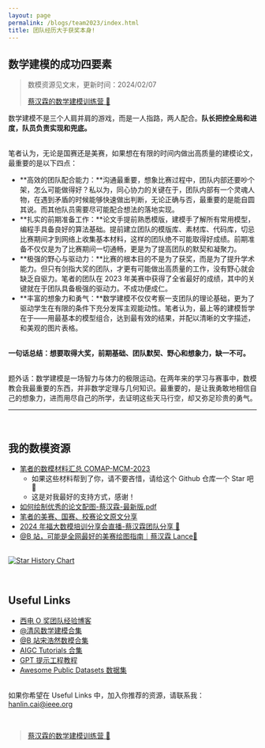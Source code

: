 ```yaml
---
layout: page
permalink: /blogs/team2023/index.html
title: 团队经历大于获奖本身!
---
```


## 数学建模的成功四要素

> 数模资源见文末，更新时间：2024/02/07
>
> [蔡汉霖的数学建模训练营 🔗](https://caihanlin.com/blogs/modeling/)

数学建模不是三个人肩并肩的游戏，而是一人指路，两人配合。**队长把控全局和进度，队员负责实现和兜底。**

<br>笔者认为，无论是国赛还是美赛，如果想在有限的时间内做出高质量的建模论文，最重要的是以下四点：

- **高效的团队配合能力：**沟通最重要，想象比赛过程中，团队内部还要吵个架，怎么可能做得好？私以为，同心协力的关键在于，团队内部有一个灵魂人物，在遇到矛盾的时候能够快速做出判断，无论正确与否，最重要的是能自圆其说。而其他队员需要尽可能配合想法的落地实现。
- **扎实的前期准备工作：**论文手提前熟悉模版，建模手了解所有常用模型，编程手具备良好的算法基础。提前建立团队的模版库、素材库、代码库，切忌比赛期间才到网络上收集基本材料，这样的团队绝不可能取得好成绩。前期准备不仅仅是为了比赛期间一切通畅，更是为了提高团队的默契和凝聚力。
- **极强的野心与驱动力：**比赛的根本目的不是为了获奖，而是为了提升学术能力。但只有剑指大奖的团队，才更有可能做出高质量的工作，没有野心就会缺乏自驱力。笔者的团队在 2023 年美赛中获得了全省最好的成绩，其中的关键就在于团队具备极强的驱动力。不成功便成仁。
- **丰富的想象力和勇气：**数学建模不仅仅考察一支团队的理论基础，更为了驱动学生在有限的条件下充分发挥主观能动性。笔者认为，最上等的建模哲学在于——用最基本的模型组合，达到最有效的结果，并配以清晰的文字描述，和美观的图片表格。

<br>**一句话总结：想要取得大奖，前期基础、团队默契、野心和想象力，缺一不可。**

<br>题外话：数学建模是一场智力与体力的极限运动。在两年来的学习与赛事中，数模教会我最重要的东西，并非数学定理与几何知识。最重要的，是让我勇敢地相信自己的想象力，进而用尽自己的所学，去证明这些天马行空，却又弥足珍贵的勇气。

---

<br>

## 我的数模资源

- [笔者的数模材料汇总 COMAP-MCM-2023](https://github.com/justinseby/COMAP-MCM-2023)
  - 如果这些材料帮到了你，请不要吝惜，请给这个 Github 仓库一个 Star 吧 🥳
  - 这是对我最好的支持方式，感谢！
- [如何绘制优秀的论文配图-蔡汉霖-最新版.pdf](https://caihanlin.com/mypaper/modeling/figure.pdf)
- [笔者的美赛、国赛、校赛论文原文分享](https://caihanlin.com/file/publications-zh/)
- [2024 年福大数模培训分享会直播-蔡汉霖团队分享 🔗](https://meeting.tencent.com/user-center/shared-record-info?id=6a5b1dea-3b04-45eb-889b-8c2d347215af&from=3)
- [@B 站，可能是全网最好的美赛绘图指南｜蔡汉霖 Lance🔗](https://www.bilibili.com/video/BV1wg4y1e7Gg/?share_source=copy_web&vd_source=c8936a3bacfd65375f9e88b3bb9a12ba)

<br>[![Star History Chart](https://api.star-history.com/svg?repos=GuangLun2000/COMAP-MCM-2023&type=Date)](https://star-history.com/#GuangLun2000/COMAP-MCM-2023&Date)

<br>

## Useful Links

- [西电 O 奖团队经验博客](https://levitate-qian.github.io/2020/06/18/MCM-experience-sharing/)
- [@清风数学建模合集](https://space.bilibili.com/52614961?spm_id_from=..0.0)
- [@B 站宋浩然数模合集](https://space.bilibili.com/384497590/channel/collectiondetail?sid=424302)
- [AIGC Tutorials 合集](https://github.com/luban-agi/Awesome-AIGC-Tutorials)
- [GPT 提示工程教程](https://github.com/1003715231/gptstore-prompts)
- [Awesome Public Datasets 数据集](https://github.com/awesomedata/awesome-public-datasets)

<br>如果你希望在 Useful Links 中，加入你推荐的资源，请联系我：hanlin.cai@ieee.org

<br>

> [蔡汉霖的数学建模训练营 🔗](https://caihanlin.com/blogs/modeling/)
